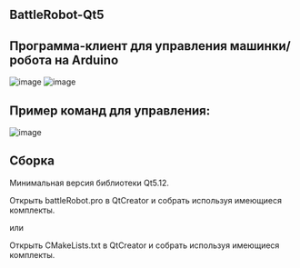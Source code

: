 
## BattleRobot-Qt5

## Программа-клиент для управления машинки/робота на Arduino

![image](https://user-images.githubusercontent.com/10671637/213950697-a83d5f06-458c-4a21-acf8-34e4c7b13b27.png)
![image](https://user-images.githubusercontent.com/10671637/215286177-5f777a9e-50f9-46c1-9b26-565ea6380457.png)

## Пример команд для управления:

![image](https://user-images.githubusercontent.com/10671637/214191361-dc15b0de-1a4b-41ce-9fe9-e5d284e2dde9.png)

## Сборка

Минимальная версия библиотеки Qt5.12.

Открыть battleRobot.pro в QtCreator и собрать используя имеющиеся комплекты.

или

Открыть CMakeLists.txt в QtCreator и собрать используя имеющиеся комплекты.

